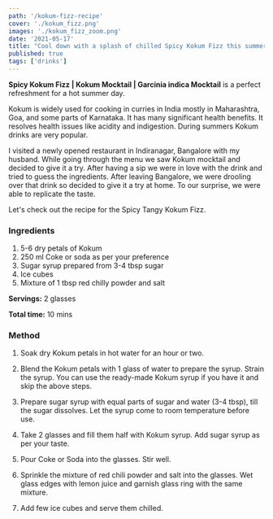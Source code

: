 ```yaml
---
path: '/kokum-fizz-recipe'
cover: './kokum_fizz.png'
images: './kokum_fizz_zoom.png'
date: '2021-05-17'
title: "Cool down with a splash of chilled Spicy Kokum Fizz this summer | Kokum Mocktail | Gharwalaswad"
published: true
tags: ['drinks']
---
```


**Spicy Kokum Fizz | Kokum Mocktail | Garcinia indica Mocktail** is a perfect refreshment for a hot summer day. 

 Kokum is widely used for cooking in curries in India mostly in Maharashtra, Goa, and some parts of Karnataka. It has many significant health benefits. It resolves health issues like acidity and indigestion. During summers Kokum drinks are very popular.

I visited a newly opened restaurant in Indiranagar, Bangalore with my husband. While going through the menu we saw Kokum mocktail and decided to give it a try. After having a sip we were in love with the drink and tried to guess the ingredients. After leaving Bangalore, we were drooling over that drink so decided to give it a try at home. 
To our surprise, we were able to replicate the taste.

Let's check out the recipe for the Spicy Tangy Kokum Fizz.

### Ingredients

  1. 5-6 dry petals of Kokum
  2. 250 ml Coke or soda as per your preference
  3. Sugar syrup prepared from 3-4 tbsp sugar
  4. Ice cubes
  5. Mixture of 1 tbsp red chilly powder and salt

**Servings:** 2 glasses

**Total time:** 10 mins

### Method

1. Soak dry Kokum petals in hot water for an hour or two.

2. Blend the Kokum petals with 1 glass of water to prepare the syrup. Strain the syrup. 
   You can use the ready-made Kokum syrup if you have it and skip the above steps.

3. Prepare sugar syrup with equal parts of sugar and water (3-4 tbsp), till the sugar dissolves. 
   Let the syrup come to room temperature before use.

4. Take 2 glasses and fill them half with Kokum syrup. Add sugar syrup as per your taste.

5. Pour Coke or Soda into the glasses. Stir well.

6. Sprinkle the mixture of red chili powder and salt into the glasses. Wet glass edges with lemon juice and garnish glass ring with the same mixture.

7. Add few ice cubes and serve them chilled.

